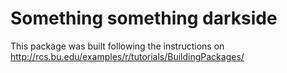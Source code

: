 # Something something darkside

This package was built following the instructions on http://rcs.bu.edu/examples/r/tutorials/BuildingPackages/